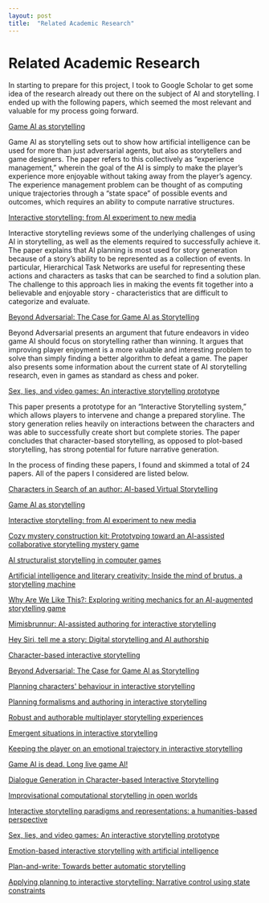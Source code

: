 ```yaml
---
layout: post
title:  "Related Academic Research"
---
```


<h1>Related Academic Research</h1>

In starting to prepare for this project, I took to Google Scholar to get some idea of the research already out there on the subject of AI and storytelling. I ended up with the following papers, which seemed the most relevant and valuable for my process going forward.

<a href="https://link.springer.com/chapter/10.1007/978-1-4419-8188-2_6">Game AI as storytelling</a>

Game AI as storytelling sets out to show how artificial intelligence can be used for more than just adversarial agents, but also as storytellers and game designers. The paper refers to this collectively as “experience management,” wherein the goal of the AI is simply to make the player’s experience more enjoyable without taking away from the player’s agency. The experience management problem can be thought of as computing unique trajectories through a “state space” of possible events and outcomes, which requires an ability to compute narrative structures.

<a href="https://www.researchgate.net/profile/Marc_Cavazza/publication/220851669_Interactive_storytelling_from_AI_experiment_to_new_media/links/580f3d0308aef2ef97afbf4b/Interactive-storytelling-from-AI-experiment-to-new-media.pdf">Interactive storytelling: from AI experiment to new media</a>

Interactive storytelling reviews some of the underlying challenges of using AI in storytelling, as well as the elements required to successfully achieve it. The paper explains that AI planning is most used for story generation because of a story’s ability to be represented as a collection of events. In particular, Hierarchical Task Networks are useful for representing these actions and characters as tasks that can be searched to find a solution plan. The challenge to this approach lies in making the events fit together into a believable and enjoyable story - characteristics that are difficult to categorize and evaluate.

<a href="https://www.csc.ncsu.edu/faculty/robertsd/csc591f10/readings/roberts-2009.pdf">Beyond Adversarial: The Case for Game AI as Storytelling</a>

Beyond Adversarial presents an argument that future endeavors in video game AI should focus on storytelling rather than winning. It argues that improving player enjoyment is a more valuable and interesting problem to solve than simply finding a better algorithm to defeat a game. The paper also presents some information about the current state of AI storytelling research, even in games as standard as chess and poker. 

<a href="https://www.aaai.org/Papers/Symposia/Spring/2002/SS-02-01/SS02-01-003.pdf">Sex, lies, and video games: An interactive storytelling prototype</a>

This paper presents a prototype for an “Interactive Storytelling system,” which allows players to intervene and change a prepared storyline. The story generation relies heavily on interactions between the characters and was able to successfully create short but complete stories. The paper concludes that character-based storytelling, as opposed to plot-based storytelling, has strong potential for future narrative generation.

In the process of finding these papers, I found and skimmed a total of 24 papers. All of the papers I considered are listed below.
 
<a href="https://link.springer.com/chapter/10.1007/3-540-45420-9_16">Characters in Search of an author: AI-based Virtual Storytelling</a>

<a href="https://link.springer.com/chapter/10.1007/978-1-4419-8188-2_6">Game AI as storytelling</a>

<a href="https://www.researchgate.net/profile/Marc_Cavazza/publication/220851669_Interactive_storytelling_from_AI_experiment_to_new_media/links/580f3d0308aef2ef97afbf4b/Interactive-storytelling-from-AI-experiment-to-new-media.pdf">Interactive storytelling: from AI experiment to new media</a>

<a href="https://dl.acm.org/doi/abs/10.1145/3337722.3341853?casa_token=JV9PoTP9uvMAAAAA:GAF1EsyVlaq6LiwBUv0pFh99bvWsxcHC_xi5rXS53FNzdXx65koKOtcNYSjvy6q3FIzNB0YNphZx7w">Cozy mystery construction kit: Prototyping toward an AI-assisted collaborative storytelling mystery game</a>

<a href="http://www.carolinebrooks.org/002-Notes/Research%20Template%20-%20AI%20Structuralist%20Storytelling%20in%20Computer%20Games%20by%20Fairclough%20&%20Cunningham%202004%20copy.pdf">AI structuralist storytelling in computer games</a>

<a href="https://books.google.com/books?hl=en&lr=&id=BDJ5AgAAQBAJ&oi=fnd&pg=PP1&dq=ai+storytelling&ots=yJHY8XTV9Y&sig=7IBrtPWYizrfE0YAl57QODQsc_Q">Artificial intelligence and literary creativity: Inside the mind of brutus, a storytelling machine</a>

<a href="https://stars.library.ucf.edu/elo2020/asynchronous/proceedingspapers/10/">Why Are We Like This?: Exploring writing mechanics for an AI-augmented storytelling game</a>

<a href="https://ojs.aaai.org/index.php/AIIDE/article/view/13046">Mimisbrunnur: AI-assisted authoring for interactive storytelling</a>

<a href="https://journals.sagepub.com/doi/abs/10.1177/1354856520913866?casa_token=4fr9KtGQpkIAAAAA:M1n7jkN2FtV7xc1UtQsNubzrvqfa4GaypePGirfgKnhrrb5yaayAluMaDYfLeQX4FwNLKZnzDI7M0Q">Hey Siri, tell me a story: Digital storytelling and AI authorship</a>

<a href="https://ieeexplore.ieee.org/abstract/document/1024747/?casa_token=8XFTzsunwA0AAAAA:vdeBg1YAyVt0APl6HQmQsM9f0-qfiTz8g40iGXCVCHeRbwSNZBcxDwj6v9Ua8xhZf45DZwoGNn8">Character-based interactive storytelling</a>

<a href="https://www.csc.ncsu.edu/faculty/robertsd/csc591f10/readings/roberts-2009.pdf">Beyond Adversarial: The Case for Game AI as Storytelling</a>

<a href="https://onlinelibrary.wiley.com/doi/abs/10.1002/vis.285?casa_token=8NZXbm_zstcAAAAA:qdrpcNgXUutWJruxZLU3B_CPtGvQ6k-gs4TD3jtSElB1CrJRmek2nnkMXgTRMbnuk58sn4BJdgGXyFdE">Planning characters' behaviour in interactive storytelling</a>

<a href="https://research.tees.ac.uk/ws/files/6493904/116374.pdf">Planning formalisms and authoring in interactive storytelling</a>

<a href="https://ojs.aaai.org/index.php/AIIDE/article/view/12450">Robust and authorable multiplayer storytelling experiences</a>

<a href="https://dl.acm.org/doi/abs/10.1145/508791.509003?casa_token=gP7ArBNFh6IAAAAA:sJuAPlHOZAEhPuybJbqhy74_7skYU-p9OnieyIelziwpDJnB8wqpvV2XSU8RRRdKDGRYbHAchtGhVQ">Emergent situations in interactive storytelling</a>

<a href="https://ojs.aaai.org/index.php/AIIDE/article/view/12783">Keeping the player on an emotional trajectory in interactive storytelling</a>

<a href="https://ieeexplore.ieee.org/abstract/document/4078949/?casa_token=uN-I_-hTcpMAAAAA:0imPTi4l2rVQ55rCYuWbP_LUccxpoenZqeoAsb-IUeZ44mFNakH4wo3Rxkr11RcPLZPvx8TGyyw">Game AI is dead. Long live game AI!</a>

<a href="https://www.aaai.org/Papers/AIIDE/2005/AIIDE05-004.pdf">Dialogue Generation in Character-based Interactive Storytelling</a>

<a href="https://link.springer.com/chapter/10.1007/978-3-319-48279-8_7">Improvisational computational storytelling in open worlds</a>

<a href="https://www.researchgate.net/profile/Hartmut_Koenitz/publication/299609875_Interactive_Storytelling_Paradigms_and_Representations_A_Humanities-Based_Perspective/links/5a12f9690f7e9b1e572c2364/Interactive-Storytelling-Paradigms-and-Representations-A-Humanities-Based-Perspective.pdf">Interactive storytelling paradigms and representations: a humanities-based perspective</a>

<a href="https://www.aaai.org/Papers/Symposia/Spring/2002/SS-02-01/SS02-01-003.pdf">Sex, lies, and video games: An interactive storytelling prototype</a>

<a href="https://ojs.aaai.org/index.php/AIIDE/article/view/12721">Emotion-based interactive storytelling with artificial intelligence</a>

<a href="https://ojs.aaai.org/index.php/AAAI/article/view/4726">Plan-and-write: Towards better automatic storytelling</a>

<a href="https://dl.acm.org/doi/abs/10.1145/1869397.1869399?casa_token=UEF9WVFGfX4AAAAA:Qh4ohy7hls1EDby7luXZs6pmAZAiUTfcJh6i266zYaImm73ScHYhKU8kOi_HWCD84Q-N75g0WmwsIg">Applying planning to interactive storytelling: Narrative control using state constraints</a>